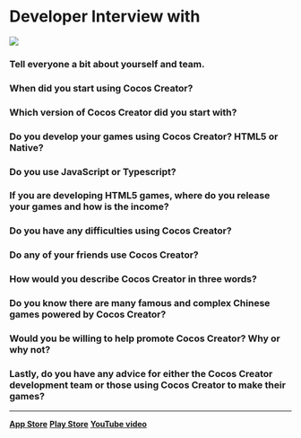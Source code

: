 # Developer Interview with 

![](logo.png)

### Tell everyone a bit about yourself and team.

### When did you start using Cocos Creator?

### Which version of Cocos Creator did you start with?

### Do you develop your games using Cocos Creator? HTML5 or Native?

### Do you use JavaScript or Typescript?

### If you are developing HTML5 games, where do you release your games and how is the income?

### Do you have any difficulties using Cocos Creator?

### Do any of your friends use Cocos Creator?

### How would you describe Cocos Creator in three words?
	
### Do you know there are many famous and complex Chinese games powered by Cocos Creator?

### Would you be willing to help promote Cocos Creator? Why or why not?
		
### Lastly, do you have any advice for either the Cocos Creator development team or those using Cocos Creator to make their games?
	 
----
[__App Store__]()
[__Play Store__]()
[__YouTube video__]()

![]()
![]()
![]()
